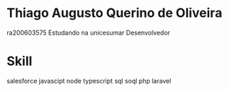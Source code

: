 # Thiago Augusto Querino de Oliveira
ra200603575
Estudando na unicesumar
Desenvolvedor

# Skill
salesforce
javascipt
node
typescript
sql
soql
php
laravel
